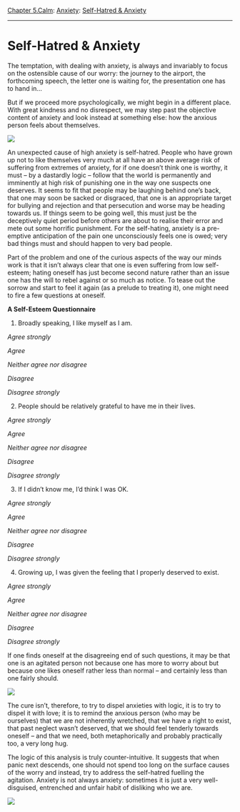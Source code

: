 [Chapter 5.Calm](https://www.theschooloflife.com/thebookoflife/category/calm/): [Anxiety](https://www.theschooloflife.com/thebookoflife/category/calm/anxiety/): [Self-Hatred & Anxiety](https://www.theschooloflife.com/thebookoflife/self-hatred-anxiety/)

* * *

# Self-Hatred & Anxiety

The temptation, with dealing with anxiety, is always and invariably to focus on the ostensible cause of our worry: the journey to the airport, the forthcoming speech, the letter one is waiting for, the presentation one has to hand in…

But if we proceed more psychologically, we might begin in a different place. With great kindness and no disrespect, we may step past the objective content of anxiety and look instead at something else: how the anxious person feels about themselves.

![](https://www.theschooloflife.com/thebookoflife/wp-content/uploads/2019/03/Self-Hatred.jpg)

An unexpected cause of high anxiety is self-hatred. People who have grown up not to like themselves very much at all have an above average risk of suffering from extremes of anxiety, for if one doesn’t think one is worthy, it must – by a dastardly logic – follow that the world is permanently and imminently at high risk of punishing one in the way one suspects one deserves. It seems to fit that people may be laughing behind one’s back, that one may soon be sacked or disgraced, that one is an appropriate target for bullying and rejection and that persecution and worse may be heading towards us. If things seem to be going well, this must just be the deceptively quiet period before others are about to realise their error and mete out some horrific punishment. For the self-hating, anxiety is a pre-emptive anticipation of the pain one unconsciously feels one is owed; very bad things must and should happen to very bad people.

Part of the problem and one of the curious aspects of the way our minds work is that it isn’t always clear that one is even suffering from low self-esteem; hating oneself has just become second nature rather than an issue one has the will to rebel against or so much as notice. To tease out the sorrow and start to feel it again (as a prelude to treating it), one might need to fire a few questions at oneself.

**A Self-Esteem Questionnaire**

1. Broadly speaking, I like myself as I am.

_Agree strongly_

_Agree_

_Neither agree nor disagree_

_Disagree_

_Disagree strongly_

2. People should be relatively grateful to have me in their lives.

_Agree strongly_

_Agree_

_Neither agree nor disagree_

_Disagree_

_Disagree strongly_

3. If I didn’t know me, I’d think I was OK.

_Agree strongly_

_Agree_

_Neither agree nor disagree_

_Disagree_

_Disagree strongly_

4. Growing up, I was given the feeling that I properly deserved to exist.

_Agree strongly_

_Agree_

_Neither agree nor disagree_

_Disagree_

_Disagree strongly_

If one finds oneself at the disagreeing end of such questions, it may be that one is an agitated person not because one has more to worry about but because one likes oneself rather less than normal – and certainly less than one fairly should.

![](https://www.theschooloflife.com/thebookoflife/wp-content/uploads/2019/03/self-hatred-2.jpg)

The cure isn’t, therefore, to try to dispel anxieties with logic, it is to try to dispel it with love; it is to remind the anxious person (who may be ourselves) that we are not inherently wretched, that we have a right to exist, that past neglect wasn’t deserved, that we should feel tenderly towards oneself – and that we need, both metaphorically and probably practically too, a very long hug.

The logic of this analysis is truly counter-intuitive. It suggests that when panic next descends, one should not spend too long on the surface causes of the worry and instead, try to address the self-hatred fuelling the agitation. Anxiety is not always anxiety: sometimes it is just a very well-disguised, entrenched and unfair habit of disliking who we are.

[![](https://img.youtube.com/vi/8_PQJNo2wME/0.jpg)](https://www.youtube.com/embed/8_PQJNo2wME '')
